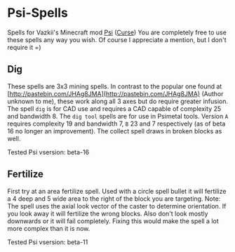 # Psi-Spells
Spells for Vazkii's Minecraft mod [Psi](http://psi.vazkii.us/index.php) ([Curse](http://www.curse.com/mc-mods/minecraft/241665-psi))
You are completely free to use these spells any way you wish. Of course I appreciate a mention, but I don't require it =)

## Dig
These spells are 3x3 mining spells. In contrast to the popular one found at [http://pastebin.com/JHAg8JMA](http://pastebin.com/JHAg8JMA) (Author unknown to me), these work along all 3 axes but do require greater infusion. The spell ```dig``` is for CAD use and requires a CAD capable of complexity 25 and bandwidth 8. The ```dig tool``` spells are for use in Psimetal tools. Version ```A``` requires complexity 19 and bandwidth 7, ```B``` 23 and 7 respectively (as of beta 16 no longer an improvement). The collect spell draws in broken blocks as well.

Tested Psi vsersion: beta-16

## Fertilize
First try at an area fertilize spell. Used with a circle spell bullet it will fertilize a 4 deep and 5 wide area to the right of the block you are targeting. Note: The spell uses the axial look vector of the caster to determine orientation. If you look away it will fertilize the wrong blocks. Also don't look mostly downwards or it will fail completely. Fixing this would make the spell a lot more complex than it is now.

Tested Psi vsersion: beta-11
